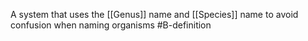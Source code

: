 A system that uses the [[Genus]] name and [[Species]] name to avoid confusion when naming organisms
#B-definition 